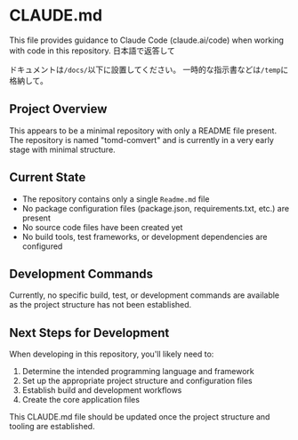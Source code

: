 # CLAUDE.md

This file provides guidance to Claude Code (claude.ai/code) when working with code in this repository.
日本語で返答して

ドキュメントは`/docs/`以下に設置してください。
一時的な指示書などは`/temp`に格納して。


## Project Overview

This appears to be a minimal repository with only a README file present. The repository is named "tomd-comvert" and is currently in a very early stage with minimal structure.

## Current State

- The repository contains only a single `Readme.md` file
- No package configuration files (package.json, requirements.txt, etc.) are present
- No source code files have been created yet
- No build tools, test frameworks, or development dependencies are configured

## Development Commands

Currently, no specific build, test, or development commands are available as the project structure has not been established.

## Next Steps for Development

When developing in this repository, you'll likely need to:
1. Determine the intended programming language and framework
2. Set up the appropriate project structure and configuration files
3. Establish build and development workflows
4. Create the core application files

This CLAUDE.md file should be updated once the project structure and tooling are established.